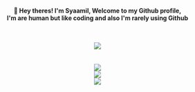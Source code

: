 <div align="center">
<b><p>👋 Hey theres! I'm Syaamil, Welcome to my Github profile,<br/>I'm are human but like coding and also I'm rarely using Github</p><b>
<br/><br/>
<img src="https://skillicons.dev/icons?i=html,css,js,ts,netlify,vercel,github,discordjs,discord&perline=5">
<br/><br/><br/>
<img src="https://lanyard.cnrad.dev/api/1009314804525178920?showDisplayName=true&animated=true&hideProfile=false&theme=dark&ignoreAppId=&idleMessage=beep%20boop%20are%20you%20a%20robot%3F"><br/>
<img src="https://github-readme-stats.vercel.app/api?username=tyowk&theme=dark"><br/>
<img src="https://github-readme-stats.vercel.app/api/top-langs/?username=tyowk&theme=dark&layout=compact">
</div>

